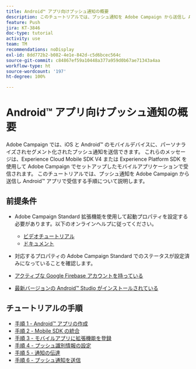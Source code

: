 ```yaml
---
title: Android™ アプリ向けプッシュ通知の概要
description: このチュートリアルでは、プッシュ通知を Adobe Campaign から送信し Android™ アプリで受信する手順について説明します。
feature: Push
jira: KT-3846
doc-type: tutorial
activity: use
team: TM
recommendations: noDisplay
exl-id: 8dd772b2-b082-4e1e-842d-c5d6bcec564c
source-git-commit: c84867ef59a10448a377a959d0b67ae71343a4aa
workflow-type: ht
source-wordcount: '197'
ht-degree: 100%

---
```


# Android™ アプリ向けプッシュ通知の概要

Adobe Campaign では、iOS と Android™ のモバイルデバイスに、パーソナライズされセグメント化されたプッシュ通知を送信できます。
これらのメッセージは、Experience Cloud Mobile SDK V4 または Experience Platform SDK を使用して Adobe Campaign でセットアップしたモバイルアプリケーションで受信されます。
このチュートリアルでは、プッシュ通知を Adobe Campaign から送信し Android™ アプリで受信する手順について説明します。

## 前提条件

* Adobe Campaign Standard 拡張機能を使用して起動プロパティを設定する必要があります。以下のオンラインヘルプに従ってください。
   * [ビデオチュートリアル](https://video.tv.adobe.com/v/26224?quality=12&learn=on)
   * [ドキュメント](https://experienceleague.adobe.com/docs/campaign-standard-learn/tutorials/communication-channels/mobile/configure-mobile-apps-using-aep-sdk.html?lang=ja)

* 対応するプロパティの Adobe Campaign Standard でのステータスが設定済みになっていることを確認します。
* [アクティブな Google Firebase アカウントを持っている](https://firebase.google.com)
* [最新バージョンの Android™ Studio がインストールされている](https://developer.android.com/studio)

## チュートリアルの手順

* [手順 1 - Android™ アプリの作成](/help/tutorial-push-notifications-android/create-android-app.md)
* [手順 2 - Mobile SDK の統合](/help/tutorial-push-notifications-android/integrating-with-mobile-sdk.md)
* [手順 3 - モバイルアプリに拡張機能を登録](/help/tutorial-push-notifications-android/register-mobile-extensions.md)
* [手順 4 - プッシュ識別情報の設定](/help/tutorial-push-notifications-android/set-push-identifier.md)
* [手順 5 - 通知の伝達](/help/tutorial-push-notifications-android/propagate-notification.md)
* [手順 6 - プッシュ通知を送信](/help/tutorial-push-notifications-android/send-push-notification.md)
